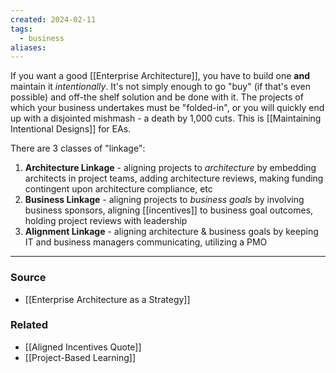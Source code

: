 ```yaml
---
created: 2024-02-11
tags:
  - business
aliases:
---
```

If you want a good [[Enterprise Architecture]], you have to build one **and** maintain it *intentionally*. It's not simply enough to go "buy" (if that's even possible) and off-the shelf solution and be done with it. The projects of which your business undertakes must be "folded-in", or you will quickly end up with a disjointed mishmash - a death by 1,000 cuts. This is [[Maintaining Intentional Designs]] for EAs.

There are 3 classes of "linkage":
1. **Architecture Linkage** - aligning projects to *architecture* by embedding architects in project teams, adding architecture reviews, making funding contingent upon architecture compliance, etc
2. **Business Linkage** - aligning projects to *business goals* by involving business sponsors, aligning [[incentives]] to business goal outcomes, holding project reviews with leadership
3. **Alignment Linkage** - aligning architecture & business goals by keeping IT and business managers communicating, utilizing a PMO

---
### Source
- [[Enterprise Architecture as a Strategy]]

### Related
- [[Aligned Incentives Quote]]
- [[Project-Based Learning]]